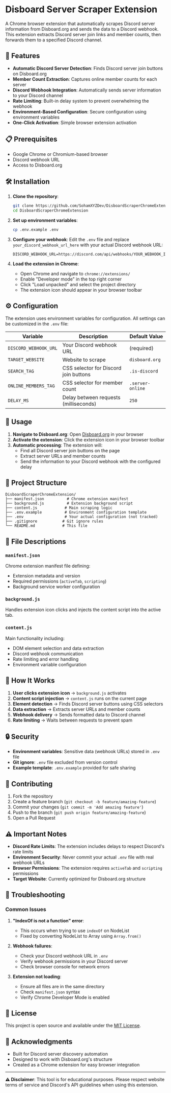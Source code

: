# Disboard Server Scraper Extension

A Chrome browser extension that automatically scrapes Discord server information from Disboard.org and sends the data to a Discord webhook. This extension extracts Discord server join links and member counts, then forwards them to a specified Discord channel.

## 🚀 Features

- **Automatic Discord Server Detection**: Finds Discord server join buttons on Disboard.org
- **Member Count Extraction**: Captures online member counts for each server
- **Discord Webhook Integration**: Automatically sends server information to your Discord channel
- **Rate Limiting**: Built-in delay system to prevent overwhelming the webhook
- **Environment-Based Configuration**: Secure configuration using environment variables
- **One-Click Activation**: Simple browser extension activation

## 📋 Prerequisites

- Google Chrome or Chromium-based browser
- Discord webhook URL
- Access to Disboard.org

## 🛠️ Installation

1. **Clone the repository**:

   ```bash
   git clone https://github.com/SohamXYZDev/DisboardScraperChromeExtension.git
   cd DisboardScraperChromeExtension
   ```

2. **Set up environment variables**:

   ```bash
   cp .env.example .env
   ```

3. **Configure your webhook**:
   Edit the `.env` file and replace `your_discord_webhook_url_here` with your actual Discord webhook URL:

   ```env
   DISCORD_WEBHOOK_URL=https://discord.com/api/webhooks/YOUR_WEBHOOK_ID/YOUR_WEBHOOK_TOKEN
   ```

4. **Load the extension in Chrome**:
   - Open Chrome and navigate to `chrome://extensions/`
   - Enable "Developer mode" in the top right corner
   - Click "Load unpacked" and select the project directory
   - The extension icon should appear in your browser toolbar

## ⚙️ Configuration

The extension uses environment variables for configuration. All settings can be customized in the `.env` file:

| Variable              | Description                           | Default Value    |
| --------------------- | ------------------------------------- | ---------------- |
| `DISCORD_WEBHOOK_URL` | Your Discord webhook URL              | (required)       |
| `TARGET_WEBSITE`      | Website to scrape                     | `disboard.org`   |
| `SEARCH_TAG`          | CSS selector for Discord join buttons | `.is-discord`    |
| `ONLINE_MEMBERS_TAG`  | CSS selector for member count         | `.server-online` |
| `DELAY_MS`            | Delay between requests (milliseconds) | `250`            |

## 🎯 Usage

1. **Navigate to Disboard.org**: Open [Disboard.org](https://disboard.org) in your browser
2. **Activate the extension**: Click the extension icon in your browser toolbar
3. **Automatic processing**: The extension will:
   - Find all Discord server join buttons on the page
   - Extract server URLs and member counts
   - Send the information to your Discord webhook with the configured delay

## 📁 Project Structure

```
DisboardScraperChromeExtension/
├── manifest.json          # Chrome extension manifest
├── background.js          # Extension background script
├── content.js            # Main scraping logic
├── .env.example          # Environment configuration template
├── .env                  # Your actual configuration (not tracked)
├── .gitignore           # Git ignore rules
└── README.md            # This file
```

## 🔧 File Descriptions

### `manifest.json`

Chrome extension manifest file defining:

- Extension metadata and version
- Required permissions (`activeTab`, `scripting`)
- Background service worker configuration

### `background.js`

Handles extension icon clicks and injects the content script into the active tab.

### `content.js`

Main functionality including:

- DOM element selection and data extraction
- Discord webhook communication
- Rate limiting and error handling
- Environment variable configuration

## 🚦 How It Works

1. **User clicks extension icon** → `background.js` activates
2. **Content script injection** → `content.js` runs on the current page
3. **Element detection** → Finds Discord server buttons using CSS selectors
4. **Data extraction** → Extracts server URLs and member counts
5. **Webhook delivery** → Sends formatted data to Discord channel
6. **Rate limiting** → Waits between requests to prevent spam

## 🔒 Security

- **Environment variables**: Sensitive data (webhook URLs) stored in `.env` file
- **Git ignore**: `.env` file excluded from version control
- **Example template**: `.env.example` provided for safe sharing

## 🤝 Contributing

1. Fork the repository
2. Create a feature branch (`git checkout -b feature/amazing-feature`)
3. Commit your changes (`git commit -m 'Add amazing feature'`)
4. Push to the branch (`git push origin feature/amazing-feature`)
5. Open a Pull Request

## ⚠️ Important Notes

- **Discord Rate Limits**: The extension includes delays to respect Discord's rate limits
- **Environment Security**: Never commit your actual `.env` file with real webhook URLs
- **Browser Permissions**: The extension requires `activeTab` and `scripting` permissions
- **Target Website**: Currently optimized for Disboard.org structure

## 🐛 Troubleshooting

### Common Issues

1. **"IndexOf is not a function" error**:

   - This occurs when trying to use `indexOf` on NodeList
   - Fixed by converting NodeList to Array using `Array.from()`

2. **Webhook failures**:

   - Check your Discord webhook URL in `.env`
   - Verify webhook permissions in your Discord server
   - Check browser console for network errors

3. **Extension not loading**:
   - Ensure all files are in the same directory
   - Check `manifest.json` syntax
   - Verify Chrome Developer Mode is enabled

## 📄 License

This project is open source and available under the [MIT License](LICENSE).

## 🙏 Acknowledgments

- Built for Discord server discovery automation
- Designed to work with Disboard.org's structure
- Created as a Chrome extension for easy browser integration

---

**⚠️ Disclaimer**: This tool is for educational purposes. Please respect website terms of service and Discord's API guidelines when using this extension.
